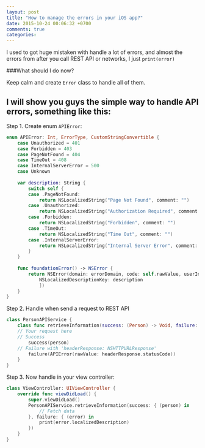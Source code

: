 ```yaml
---
layout: post
title: "How to manage the errors in your iOS app?"
date: 2015-10-24 00:06:32 +0700
comments: true
categories: 
---
```

I used to got huge mistaken with handle a lot of errors, and almost the errors from after you call REST API or networks, I just ```print(error)```

###What should I do now?

Keep calm and create ```Error``` class to handle all of them.

## I will show you guys the simple way to handle API errors, something like this:

Step 1. Create enum ```APIError```:

```swift
enum APIError: Int, ErrorType, CustomStringConvertible {
    case Unauthorized = 401
    case Forbidden = 403
    case PageNotFound = 404
    case TimeOut = 408
    case InternalServerError = 500
    case Unknown
    
    var description: String {
        switch self {
        case .PageNotFound:
            return NSLocalizedString("Page Not Found", comment: "")
        case .Unauthorized:
            return NSLocalizedString("Authorization Required", comment: "")
        case .Forbidden:
            return NSLocalizedString("Forbidden", comment: "")
        case .TimeOut:
            return NSLocalizedString("Time Out", comment: "")
        case .InternalServerError:
            return NSLocalizedString("Internal Server Error", comment: "")
        }
    }
    
    func foundationError() -> NSError {
        return NSError(domain: errorDomain, code: self.rawValue, userInfo: [
            NSLocalizedDescriptionKey: description
            ])
    }
}
```

Step 2. Handle when send a request to REST API

```swift
class PersonAPIService {
	class func retrieveInformation(success: (Person) -> Void, failure: (NSError?) -> Void) {
	// Your request here
	// Success
		success(person)
	// Failure with 'headerResponse: NSHTTPURLResponse'
		failure(APIError(rawValue: headerResponse.statusCode))
	}
}
```

Step 3. Now handle in your view controller:

```swift
class ViewController: UIViewController {
	override func viewDidLoad() {
		super.viewDidLoad()
		PersonAPIService.retrieveInformation(success: { (person) in
			// Fetch data
		}, failure: { (error) in
			print(error.localizedDescription)
		})
	}
}
```


